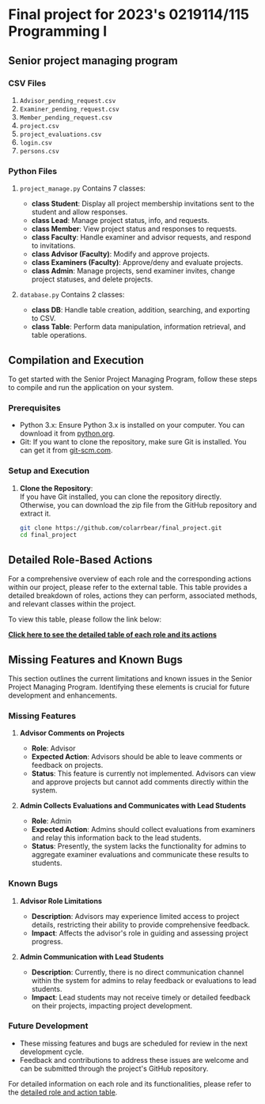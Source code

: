 # Final project for 2023's 0219114/115 Programming I
## Senior project managing program

### CSV Files
1. `Advisor_pending_request.csv`
2. `Examiner_pending_request.csv`
3. `Member_pending_request.csv`
4. `project.csv`
5. `project_evaluations.csv`
6. `login.csv`
7. `persons.csv`

### Python Files
1. `project_manage.py`
   Contains 7 classes:
   - **class Student**: Display all project membership invitations sent to the student and allow responses.
   - **class Lead**: Manage project status, info, and requests.
   - **class Member**: View project status and responses to requests.
   - **class Faculty**: Handle examiner and advisor requests, and respond to invitations.
   - **class Advisor (Faculty)**: Modify and approve projects.
   - **class Examiners (Faculty)**: Approve/deny and evaluate projects.
   - **class Admin**: Manage projects, send examiner invites, change project statuses, and delete projects.

2. `database.py` 
   Contains 2 classes:
   - **class DB**: Handle table creation, addition, searching, and exporting to CSV.
   - **class Table**: Perform data manipulation, information retrieval, and table operations.

## Compilation and Execution

To get started with the Senior Project Managing Program, follow these steps to compile and run the application on your system.

### Prerequisites
- Python 3.x: Ensure Python 3.x is installed on your computer. You can download it from [python.org](https://www.python.org/downloads/).
- Git: If you want to clone the repository, make sure Git is installed. You can get it from [git-scm.com](https://git-scm.com/downloads).

### Setup and Execution

1. **Clone the Repository**:  
   If you have Git installed, you can clone the repository directly. Otherwise, you can download the zip file from the GitHub repository and extract it.
   ```bash
   git clone https://github.com/colarrbear/final_project.git
   cd final_project


## Detailed Role-Based Actions

For a comprehensive overview of each role and the corresponding actions within our project, please refer to the external table. This table provides a detailed breakdown of roles, actions they can perform, associated methods, and relevant classes within the project. 

To view this table, please follow the link below:

[**Click here to see the detailed table of each role and its actions**](https://kasets.art/gUrsiY)

## Missing Features and Known Bugs

This section outlines the current limitations and known issues in the Senior Project Managing Program. Identifying these elements is crucial for future development and enhancements.

### Missing Features

1. **Advisor Comments on Projects**
   - **Role**: Advisor
   - **Expected Action**: Advisors should be able to leave comments or feedback on projects.
   - **Status**: This feature is currently not implemented. Advisors can view and approve projects but cannot add comments directly within the system.

2. **Admin Collects Evaluations and Communicates with Lead Students**
   - **Role**: Admin
   - **Expected Action**: Admins should collect evaluations from examiners and relay this information back to the lead students.
   - **Status**: Presently, the system lacks the functionality for admins to aggregate examiner evaluations and communicate these results to students.

### Known Bugs

1. **Advisor Role Limitations**
   - **Description**: Advisors may experience limited access to project details, restricting their ability to provide comprehensive feedback.
   - **Impact**: Affects the advisor's role in guiding and assessing project progress.

2. **Admin Communication with Lead Students**
   - **Description**: Currently, there is no direct communication channel within the system for admins to relay feedback or evaluations to lead students.
   - **Impact**: Lead students may not receive timely or detailed feedback on their projects, impacting project development.

### Future Development

- These missing features and bugs are scheduled for review in the next development cycle.
- Feedback and contributions to address these issues are welcome and can be submitted through the project's GitHub repository.

For detailed information on each role and its functionalities, please refer to the [detailed role and action table](https://kasets.art/gUrsiY).

